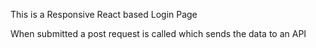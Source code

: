 This is a Responsive React based Login Page

When submitted a post request is called which sends the data to an API
